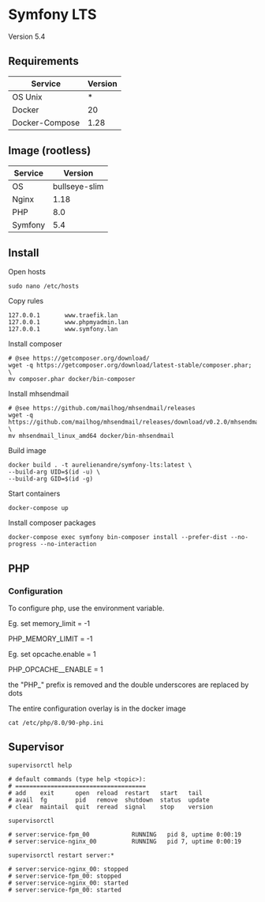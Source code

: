 # Symfony LTS

Version 5.4

## Requirements

| Service           | Version |
| ----------------- | ------- |
| OS Unix           | *       |
| Docker            | 20      |
| Docker-Compose    | 1.28    |

## Image (rootless)

| Service           | Version       |
| ----------------- | ------------- |
| OS                | bullseye-slim |
| Nginx             | 1.18          |
| PHP               | 8.0           |
| Symfony           | 5.4           |

## Install

Open hosts

```
sudo nano /etc/hosts
```

Copy rules

```
127.0.0.1       www.traefik.lan
127.0.0.1       www.phpmyadmin.lan
127.0.0.1       www.symfony.lan
```

Install composer

```shell
# @see https://getcomposer.org/download/
wget -q https://getcomposer.org/download/latest-stable/composer.phar; \
mv composer.phar docker/bin-composer
```

Install mhsendmail

```shell
# @see https://github.com/mailhog/mhsendmail/releases
wget -q https://github.com/mailhog/mhsendmail/releases/download/v0.2.0/mhsendmail_linux_amd64; \
mv mhsendmail_linux_amd64 docker/bin-mhsendmail
```

Build image

```shell
docker build . -t aurelienandre/symfony-lts:latest \
--build-arg UID=$(id -u) \
--build-arg GID=$(id -g)
```

Start containers

```shell
docker-compose up
```

Install composer packages

```shell
docker-compose exec symfony bin-composer install --prefer-dist --no-progress --no-interaction
```

## PHP

### Configuration

To configure php, use the environment variable.

Eg. set memory_limit = -1

PHP_MEMORY_LIMIT = -1

Eg. set opcache.enable = 1

PHP_OPCACHE__ENABLE = 1

the "PHP_" prefix is removed and the double underscores are replaced by dots

The entire configuration overlay is in the docker image

```shell
cat /etc/php/8.0/90-php.ini
```

## Supervisor

```shell
supervisorctl help

# default commands (type help <topic>):
# =====================================
# add    exit      open  reload  restart   start   tail   
# avail  fg        pid   remove  shutdown  status  update 
# clear  maintail  quit  reread  signal    stop    version
```

```shell
supervisorctl

# server:service-fpm_00            RUNNING   pid 8, uptime 0:00:19
# server:service-nginx_00          RUNNING   pid 7, uptime 0:00:19
```

```shell
supervisorctl restart server:*

# server:service-nginx_00: stopped
# server:service-fpm_00: stopped
# server:service-nginx_00: started
# server:service-fpm_00: started
```

